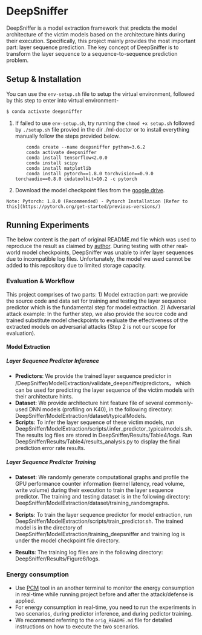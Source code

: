 # DeepSniffer
DeepSniffer is a model extraction framework that predicts the model architecture of the victim models based on the architecture hints during their execution. Specifically, this project mainly provides the most important part: layer sequence prediction. The key concept of DeepSniffer is to transform the layer sequence to a sequence-to-sequence prediction problem.

## Setup & Installation

You can use the `env-setup.sh` file to setup the virtual environment, followed by this step to enter into virtual environment-

```bash
$ conda activate deepsniffer
```

1) If failed to use `env-setup.sh`, try running the `chmod +x setup.sh` followed by `./setup.sh` file  provied in the dir ./ml-doctor or to install everything manually follow the steps provided below.
    ```
        conda create --name deepsniffer python=3.6.2
        conda activate deepsniffer
        conda install tensorflow<2.0.0
        conda install scipy
        conda install matplotlib
        conda install pytorch==1.8.0 torchvision==0.9.0 torchaudio==0.8.0 cudatoolkit=10.2 -c pytorch
    ```
2) Download the model checkpoint files from the [google drive](https://drive.google.com/drive/folders/1JrTkT9C0klWFMK4x-KSMqvvPJ7k3TL6U?usp=sharing).

`Note: Pytorch: 1.8.0 (Recommended) - Pytorch Installation [Refer to this](https://pytorch.org/get-started/previous-versions/)`

## Running Experiments

The below content is the part of original README.md file which was used to reproduce the result as claimed by [author](https://github.com/xinghu7788/DeepSniffer). During testing with other real-world model checkpoints, DeepSniffer was unable to infer layer sequences due to incompatible log files. Unfortunately, the model we used cannot be added to this repository due to limited storage capacity.

### Evaluation & Workflow

This project comprises of two parts: 1) Model extraction part: we provide the source code and data set for training and testing the layer sequence predictor which is the fundamental step for model extraction. 
2) Adversarial attack example: In the further step, we also provide the source code and trained substitute model checkpoints to evaluate the effectiveness of the extracted models on adversarial attacks (Step 2 is not our scope for evaluation).
#### Model Extraction
##### Layer Sequence Predictor Inference 
* **Predictors**: We provide the trained layer sequence predictor in /DeepSniffer/ModelExtraction/validate_deepsniffer/predictors， which can be used for predicting the layer sequence of the victim models with their architecture hints. 
* **Dataset**: We provide architecture hint feature file of several commonly-used DNN models (profiling on K40), in the following directory: DeepSniffer/ModelExtraction/dataset/typicalModels.
* **Scripts**: To infer the layer sequence of these victim models, run 
DeepSniffer/ModelExtraction/scripts/.infer_predictor_typicalmodels.sh. The results log files are stored in DeepSniffer/Results/Table4/logs. Run DeepSniffer/Results/Table4/results_analysis.py to display the final prediction error rate results.

##### Layer Sequence Predictor Training
* **Dateset**: We randomly generate computational graphs and profile the GPU performance counter information (kernel latency, read volume, write volume) during their execution to train the layer sequence predictor. The training and testing dataset is in the following directory: DeepSniffer/ModelExtraction/dataset/training_randomgraphs.

* **Scripts**: To train the layer sequence predictor for model extraction, run DeepSniffer/ModelExtraction/scripts/train_predictor.sh. The trained model is in the directory of DeepSniffer/ModelExtraction/training_deepsniffer and training log is under the model checkpoint file directory.

* **Results**: The training log files are in the following directory: DeepSniffer/Results/Figure6/logs.

### Energy consumption

- Use [PCM](https://github.com/intel/pcm) tool in an another terminal to monitor the energy consumption in real-time while running project before and after the attack/defense is applied.
- For energy consumption in real-time, you need to run the experiments in two scenarios, during predictor inference, and during pedictor training.
- We recommend referring to the `orig_README.md` file for detailed instructions on how to execute the two scenarios.
